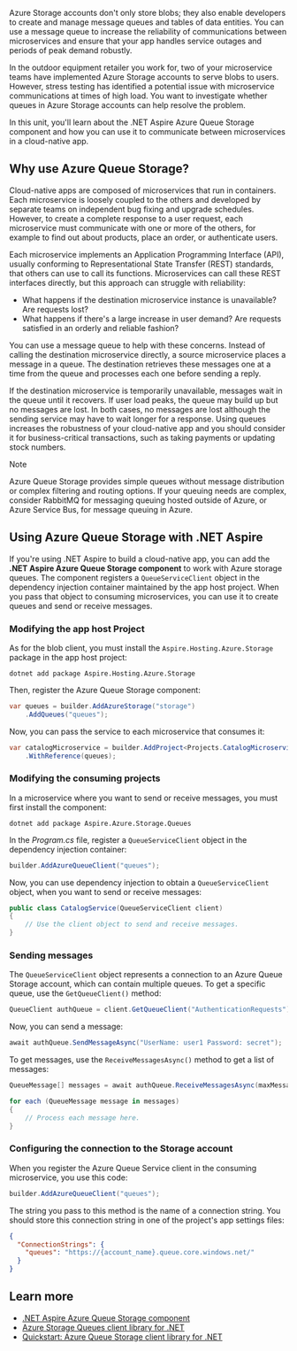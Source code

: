 Azure Storage accounts don't only store blobs; they also enable developers to create and manage message queues and tables of data entities. You can use a message queue to increase the reliability of communications between microservices and ensure that your app handles service outages and periods of peak demand robustly.

In the outdoor equipment retailer you work for, two of your microservice teams have implemented Azure Storage accounts to serve blobs to users. However, stress testing has identified a potential issue with microservice communications at times of high load. You want to investigate whether queues in Azure Storage accounts can help resolve the problem.

In this unit, you'll learn about the .NET Aspire Azure Queue Storage component and how you can use it to communicate between microservices in a cloud-native app.

## Why use Azure Queue Storage?

Cloud-native apps are composed of microservices that run in containers. Each microservice is loosely coupled to the others and developed by separate teams on independent bug fixing and upgrade schedules. However, to create a complete response to a user request, each microservice must communicate with one or more of the others, for example to find out about products, place an order, or authenticate users.

Each microservice implements an Application Programming Interface (API), usually conforming to Representational State Transfer (REST) standards, that others can use to call its functions. Microservices can call these REST interfaces directly, but this approach can struggle with reliability:

- What happens if the destination microservice instance is unavailable? Are requests lost?
- What happens if there's a large increase in user demand? Are requests satisfied in an orderly and reliable fashion?

You can use a message queue to help with these concerns. Instead of calling the destination microservice directly, a source microservice places a message in a queue. The destination retrieves these messages one at a time from the queue and processes each one before sending a reply.

If the destination microservice is temporarily unavailable, messages wait in the queue until it recovers. If user load peaks, the queue may build up but no messages are lost. In both cases, no messages are lost although the sending service may have to wait longer for a response. Using queues increases the robustness of your cloud-native app and you should consider it for business-critical transactions, such as taking payments or updating stock numbers.

> [!NOTE]
> Azure Queue Storage provides simple queues without message distribution or complex filtering and routing options. If your queuing needs are complex, consider RabbitMQ for messaging queuing hosted outside of Azure, or Azure Service Bus, for message queuing in Azure.

## Using Azure Queue Storage with .NET Aspire

If you're using .NET Aspire to build a cloud-native app, you can add the **.NET Aspire Azure Queue Storage component** to work with Azure storage queues. The component registers a `QueueServiceClient` object in the dependency injection container maintained by the app host project. When you pass that object to consuming microservices, you can use it to create queues and send or receive messages.

### Modifying the app host Project

As for the blob client, you must install the `Aspire.Hosting.Azure.Storage` package in the app host project:

```dotnetcli
dotnet add package Aspire.Hosting.Azure.Storage
```

Then, register the Azure Queue Storage component:

```csharp
var queues = builder.AddAzureStorage("storage")
    .AddQueues("queues");
```

Now, you can pass the service to each microservice that consumes it:

```csharp
var catalogMicroservice = builder.AddProject<Projects.CatalogMicroservice>()
    .WithReference(queues);
```

### Modifying the consuming projects

In a microservice where you want to send or receive messages, you must first install the component:

```dotnetcli
dotnet add package Aspire.Azure.Storage.Queues
```

In the _Program.cs_ file, register a `QueueServiceClient` object in the dependency injection container:

```csharp
builder.AddAzureQueueClient("queues");
```

Now, you can use dependency injection to obtain a `QueueServiceClient` object, when you want to send or receive messages:

```csharp
public class CatalogService(QueueServiceClient client)
{
    // Use the client object to send and receive messages.
}
```

### Sending messages

The `QueueServiceClient` object represents a connection to an Azure Queue Storage account, which can contain multiple queues. To get a specific queue, use the `GetQueueClient()` method:

```csharp
QueueClient authQueue = client.GetQueueClient("AuthenticationRequests");
```

Now, you can send a message:

```csharp
await authQueue.SendMessageAsync("UserName: user1 Password: secret");
```

To get messages, use the `ReceiveMessagesAsync()` method to get a list of messages:

```csharp
QueueMessage[] messages = await authQueue.ReceiveMessagesAsync(maxMessages: 5);

for each (QueueMessage message in messages)
{
    // Process each message here.
}
```

### Configuring the connection to the Storage account

When you register the Azure Queue Service client in the consuming microservice, you use this code:

```csharp
builder.AddAzureQueueClient("queues");
```

The string you pass to this method is the name of a connection string. You should store this connection string in one of the project's app settings files:

```json
{
  "ConnectionStrings": {
    "queues": "https://{account_name}.queue.core.windows.net/"
  }
}
```

## Learn more

- [.NET Aspire Azure Queue Storage component](/dotnet/aspire/storage/azure-storage-queues-component)
- [Azure Storage Queues client library for .NET](/dotnet/api/overview/azure/storage.queues-readme)
- [Quickstart: Azure Queue Storage client library for .NET](/azure/storage/queues/storage-quickstart-queues-dotnet)
